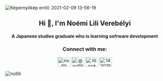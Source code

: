 ![Képernyőkép erről: 2021-02-09 13-56-19](https://user-images.githubusercontent.com/66601688/107370092-d2fed000-6ae2-11eb-9136-678dbcebfef4.png)

<h2 align="center">Hi 👋, I'm Noémi Lili Verebélyi</h2>
<h4 align="center">A Japanese studies graduate who is learning sofrware development</h4>



<h3 align="center">Connect with me:</h3>
<p align="center">
<a href="https://codepen.io/nollili" target="blank"><img align="center" src="https://cdn.jsdelivr.net/npm/simple-icons@3.0.1/icons/codepen.svg" alt="nollili" height="30" width="40" /></a>
<a href="https://dev.to/@nollili" target="blank"><img align="center" src="https://cdn.jsdelivr.net/npm/simple-icons@3.0.1/icons/dev-dot-to.svg" alt="@nollili" height="30" width="40" /></a>
<a href="https://www.linkedin.com/in/lili-no%C3%A9mi-vereb%C3%A9lyi-ba0b34140/" target="blank"><img align="center" src="https://cdn.jsdelivr.net/npm/simple-icons@3.0.1/icons/linkedin.svg" alt="lili noémi verebélyi" height="30" width="40" /></a>
<a href="https://stackoverflow.com/users/14207645" target="blank"><img align="center" src="https://cdn.jsdelivr.net/npm/simple-icons@3.0.1/icons/stackoverflow.svg" alt="14207645" height="30" width="40" /></a>
</p>




<p><img align="center" src="https://github-readme-stats.vercel.app/api/top-langs?username=nollili&show_icons=true&locale=en&layout=compact&theme=tokyonight" alt="nollili" /></p>













<!--
**Nollili/Nollili** is a ✨ _special_ ✨ repository because its `README.md` (this file) appears on your GitHub profile.

![Nollili's GitHub stats](https://github-readme-stats.vercel.app/api?username=Nollili&show_icons=true&count_private=true&theme=tokyonight)
<br>

[![Top Langs](https://github-readme-stats.vercel.app/api/top-langs/?username=Nollili&langs_count=8&theme=tokyonight)](https://github.com/Nollili/github-readme-stats)



<p><img align="center" src="https://github-readme-stats.vercel.app/api?username=nollili&show_icons=true&locale=en&theme=tokyonight" alt="nollili" /></p>

&nbsp;


<img src="Képernyőkép erről: 2021-02-09 13-56-19.png" alt="Girl" height="300">
### Hi there 👋

[![Nollili's GitHub stats](https://github-readme-stats.vercel.app/api?username=Nollili)](https://github.com/Nollili/github-readme-stats)(https://github.com/Nollili/github-readme-stats)
![Nollili's GitHub stats](https://github-readme-stats.vercel.app/api?username=Nollili&count_private=true)
![Nollili's GitHub stats](https://github-readme-stats.vercel.app/api?username=Nollili&show_icons=true)

[![Top Langs](https://github-readme-stats.vercel.app/api/top-langs/?username=Nollili&theme=tokyonight)](https://github.com/Nollili/github-readme-stats)
<br>


<script src="https://unpkg.com/@codersrank/skills-chart@x.x.x/codersrank-skills-chart.min.js"></script>
<codersrank-skills-chart username="nollili"></codersrank-skills-chart>

Here are some ideas to get you started:

- 🔭 I’m currently working on ...
- 🌱 I’m currently learning ...

- 👯 I’m looking to collaborate on ...
- 🤔 I’m looking for help with ...
- 💬 Ask me about ...
- 📫 How to reach me: ...
- 😄 Pronouns: ...
- ⚡ Fun fact: ...
-->
